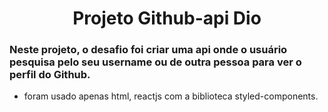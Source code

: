<h1 align="center">Projeto Github-api Dio</h1>

<h3> Neste projeto, o desafio foi criar uma api onde o usuário pesquisa pelo seu username ou de outra pessoa para ver o perfil do Github.</h3>

- foram usado apenas html, reactjs com a biblioteca styled-components.
